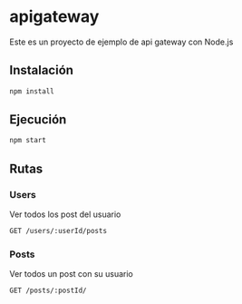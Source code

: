 # apigateway
Este es un proyecto de ejemplo de api gateway con Node.js

## Instalación

```bash
npm install
```

## Ejecución

```bash
npm start
```

## Rutas

### Users
Ver todos los post del usuario
```bash
GET /users/:userId/posts
```

### Posts
Ver todos un post con su usuario
```bash
GET /posts/:postId/
```
